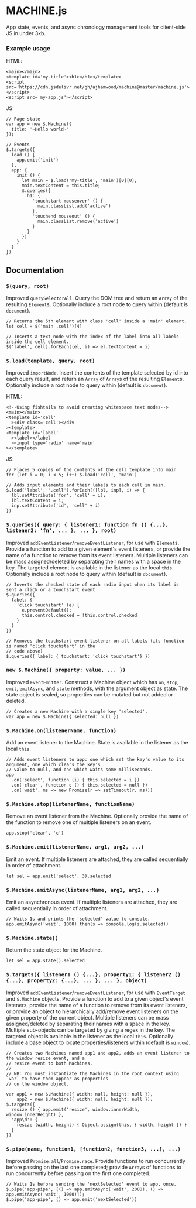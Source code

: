 # MACHINE.js

App state, events, and async chronology management tools for client-side JS in under 3kb.

### Example usage

HTML:

```
<main></main>
<template id='my-title'><h1></h1></template>
<script src='https://cdn.jsdelivr.net/gh/ajhamwood/machine@master/machine.js'></script>
<script src='my-app.js'></script>
```

JS:

```
// Page state
var app = new $.Machine({
  title: '~Hello world~'
});

// Events
$.targets({
  load () {
    app.emit('init')
  },
  app: {
    init () {
      let main = $.load('my-title', 'main')[0][0];
      main.textContent = this.title;
      $.queries({
        h1: {
          'touchstart mouseover' () {
            main.classList.add('active')
          },
          'touchend mouseout' () {
            main.classList.remove('active')
          }
        }
      })
    }
  }
})
```

## Documentation

### `$(query, root)`

Improved `querySelectorAll`. Query the DOM tree and return an `Array` of the resulting `Element`s. Optionally include a root node to query within (default is `document`).

```
// Returns the 5th element with class 'cell' inside a 'main' element.
let cell = $('main .cell')[4]

// Inserts a text node with the index of the label into all labels inside the cell element.
$('label', cell).forEach((el, i) => el.textContent = i)
```

### `$.load(template, query, root)`

Improved `importNode`. Insert the contents of the template selected by id into each query result, and return an `Array` of `Array`s of the resulting `Element`s. Optionally include a root node to query within (default is `document`).

HTML:

```
<!--Using fishtails to avoid creating whitespace text nodes-->
<main></main>
<template id='cell'
  ><div class='cell'></div
><template>
<template id='label'
  ><label></label
  ><input type='radio' name='main'
></template>
```

JS:

```
// Places 5 copies of the contents of the cell template into main
for (let i = 0; i < 5; i++) $.load('cell', 'main')

// Adds input elements and their labels to each cell in main.
$.load('label', '.cell').forEach(([lbl, inp], i) => {
  lbl.setAttribute('for', 'cell' + i);
  lbl.textContent = i;
  inp.setAttribute('id', 'cell' + i)
})
```

### `$.queries({ query: { listener1: function fn () {...}, listener2: 'fn', ... }, ... }, root)`

Improved `addEventListener`/`removeEventListener`, for use with `Element`s. Provide a function to add to a given element's event listeners, or provide the name of a function to remove from its event listeners. Multiple listeners can be mass assigned/deleted by separating their names with a space in the key. The targeted element is available in the listener as the local `this`. Optionally include a root node to query within (default is `document`).

```
// Inverts the checked state of each radio input when its label is sent a click or a touchstart event
$.queries({
  label: {
    'click touchstart' (e) {
      e.preventDefault();
      this.control.checked = !this.control.checked
    }
  }
})

// Removes the touchstart event listener on all labels (its function is named 'click touchstart' in the
// code above)
$.queries({ label: { touchstart: 'click touchstart'} })
```

### `new $.Machine({ property: value, ... })`

Improved `EventEmitter`. Construct a Machine object which has `on`, `stop`, `emit`, `emitAsync`, and `state` methods, with the argument object as state. The state object is sealed, so properties can be mutated but not added or deleted.

```
// Creates a new Machine with a single key 'selected'.
var app = new $.Machine({ selected: null })
```

### `$.Machine.on(listenerName, function)`

Add an event listener to the Machine. State is available in the listener as the local `this`.

```
// Adds event listeners to app: one which set the key's value to its argument, one which clears the key's
// value to null, and one which waits some milliseconds.
app
  .on('select', function (i) { this.selected = i })
  .on('clear', function c () { this.selected = null })
  .on('wait', ms => new Promise(r => setTimeout(r, ms)))
```

### `$.Machine.stop(listenerName, functionName)`

Remove an event listener from the Machine. Optionally provide the name of the function to remove one of multiple listeners on an event.

```
app.stop('clear', 'c')
```

### `$.Machine.emit(listenerName, arg1, arg2, ...)`

Emit an event. If multiple listeners are attached, they are called sequentially in order of attachment.

```
let sel = app.emit('select', 3).selected
```

### `$.Machine.emitAsync(listenerName, arg1, arg2, ...)`

Emit an asynchronous event. If multiple listeners are attached, they are called sequentially in order of attachment.

```
// Waits 1s and prints the 'selected' value to console.
app.emitAsync('wait', 1000).then(s => console.log(s.selected))
```

### `$.Machine.state()`

Return the state object for the Machine.

```
let sel = app.state().selected
```

### `$.targets({ listener1 () {...}, property1: { listener2 () {...}, property2: {...}, ... }, ... }, object)`

Improved `addEventListener`/`removeEventListener`, for use with `EventTarget` and `$.Machine` objects. Provide a function to add to a given object's event listeners, provide the name of a function to remove from its event listeners, or provide an object to hierarchically add/remove event listeners on the given property of the current object. Multiple listeners can be mass assigned/deleted by separating their names with a space in the key. Multiple sub-objects can be targeted by giving a regex in the key. The targeted object is available in the listener as the local `this`. Optionally include a base object to locate properties/listeners within (default is `window`).

```
// Creates two Machines named app1 and app2, adds an event listener to the window resize event, and a
// resize event to both Machines.
//
// NB: You must instantiate the Machines in the root context using `var` to have them appear as properties
// on the window object.

var app1 = new $.Machine({ width: null, height: null }),
    app2 = new $.Machine({ width: null, height: null });
$.targets({
  resize () { app.emit('resize', window.innerWidth, window.innerHeight) },
  'app\d': {
    resize (width, height) { Object.assign(this, { width, height }) }
  }
})
```

### `$.pipe(name, function1, [function2, function3, ...], ...)`

Improved `Promise.all`/`Promise.race`. Provide functions to run concurrently before passing on the last one completed; provide `Array`s of functions to run concurrently before passing on the first one completed.

```
// Waits 1s before sending the 'nextSelected' event to app, once.
$.pipe('app-pipe', [() => app.emitAsync('wait', 2000), () => app.emitAsync('wait', 1000)]);
$.pipe('app-pipe', () => app.emit('nextSelected'))
```
